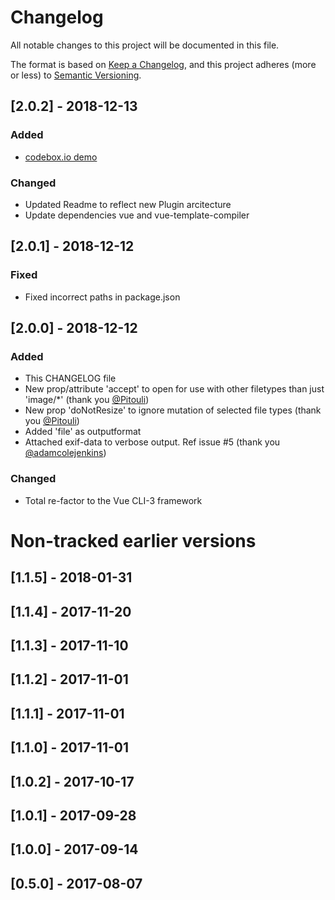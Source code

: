 # Changelog
All notable changes to this project will be documented in this file.

The format is based on [Keep a Changelog](https://keepachangelog.com/en/1.0.0/),
and this project adheres (more or less) to [Semantic Versioning](https://semver.org/spec/v2.0.0.html).

## [2.0.2] - 2018-12-13
###  Added
- [codebox.io demo](https://codesandbox.io/s/mqnow97omj?module=%2Fsrc%2Fcomponents%2FHelloWorld.vue)
### Changed
- Updated Readme to reflect new Plugin arcitecture
- Update dependencies vue and vue-template-compiler

## [2.0.1] - 2018-12-12
### Fixed
- Fixed incorrect paths in package.json

## [2.0.0] - 2018-12-12
### Added
- This CHANGELOG file
- New prop/attribute 'accept' to open for use with other filetypes than just 'image/*' (thank you [@Pitouli](https://github.com/Pitouli))
- New prop 'doNotResize' to ignore mutation of selected file types (thank you [@Pitouli](https://github.com/Pitouli))
- Added 'file' as outputformat
- Attached exif-data to verbose output. Ref issue #5 (thank you [@adamcolejenkins](https://github.com/adamcolejenkins))

### Changed
- Total re-factor to the Vue CLI-3 framework


# Non-tracked earlier versions
## [1.1.5] - 2018-01-31
## [1.1.4] - 2017-11-20
## [1.1.3] - 2017-11-10
## [1.1.2] - 2017-11-01
## [1.1.1] - 2017-11-01
## [1.1.0] - 2017-11-01
## [1.0.2] - 2017-10-17
## [1.0.1] - 2017-09-28
## [1.0.0] - 2017-09-14
## [0.5.0] - 2017-08-07